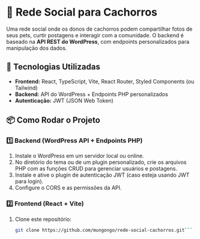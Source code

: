 # 🐶 Rede Social para Cachorros  

Uma rede social onde os donos de cachorros podem compartilhar fotos de seus pets, curtir postagens e interagir com a comunidade. O backend é baseado na **API REST do WordPress**, com endpoints personalizados para manipulação dos dados.  

## 🚀 Tecnologias Utilizadas  
- **Frontend:** React, TypeScript, Vite, React Router, Styled Components (ou Tailwind)  
- **Backend:** API do WordPress + Endpoints PHP personalizados  
- **Autenticação:** JWT (JSON Web Token)  

## 📦 Como Rodar o Projeto  

### **1️⃣ Backend (WordPress API + Endpoints PHP)**  
1. Instale o WordPress em um servidor local ou online.  
2. No diretório do tema ou de um plugin personalizado, crie os arquivos PHP com as funções CRUD para gerenciar usuários e postagens.  
3. Instale e ative o plugin de autenticação JWT (caso esteja usando JWT para login).  
4. Configure o CORS e as permissões da API.  

### **2️⃣ Frontend (React + Vite)**  
1. Clone este repositório:  
   ```bash
   git clone https://github.com/mungongo/rede-social-cachorros.git```


